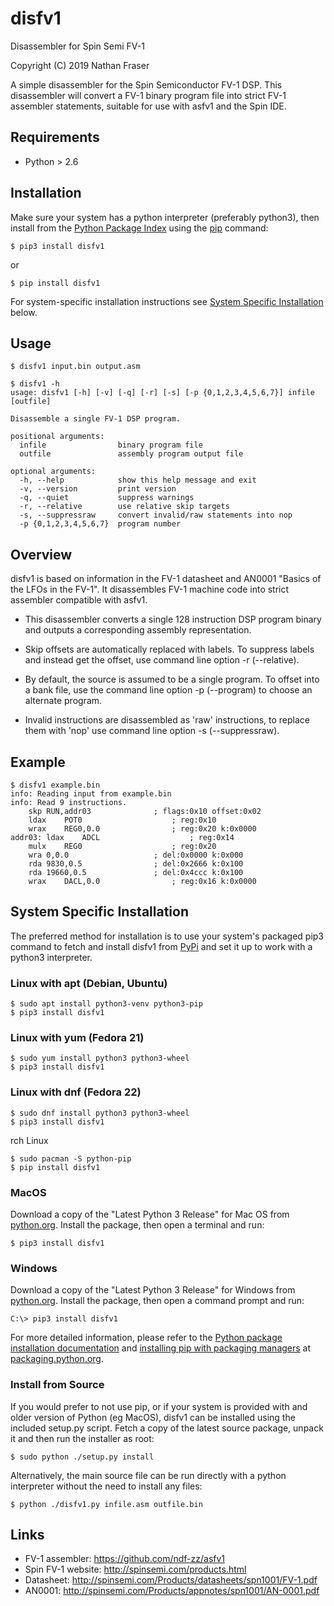 # disfv1

Disassembler for Spin Semi FV-1

Copyright (C) 2019 Nathan Fraser

A simple disassembler for the Spin Semiconductor FV-1 DSP. This
disassembler will convert a FV-1 binary program file into strict
FV-1 assembler statements, suitable for use with asfv1 and the
Spin IDE.


## Requirements

- Python \> 2.6


## Installation

Make sure your system has a python interpreter
(preferably python3), then install from the
[Python Package Index](https://pypi.org/)
using the
[pip](https://pip.pypa.io/en/stable/)
command:

	$ pip3 install disfv1

or

	$ pip install disfv1

For system-specific installation instructions see
[System Specific Installation](#system-specific-installation)
below.

## Usage

	$ disfv1 input.bin output.asm
	
	$ disfv1 -h
	usage: disfv1 [-h] [-v] [-q] [-r] [-s] [-p {0,1,2,3,4,5,6,7}] infile [outfile]
	
	Disassemble a single FV-1 DSP program.
	
	positional arguments:
	  infile                binary program file
	  outfile               assembly program output file
	
	optional arguments:
	  -h, --help            show this help message and exit
	  -v, --version         print version
	  -q, --quiet           suppress warnings
	  -r, --relative        use relative skip targets
	  -s, --suppressraw     convert invalid/raw statements into nop
	  -p {0,1,2,3,4,5,6,7}  program number


## Overview

disfv1 is based on information in the FV-1 datasheet and AN0001 "Basics
of the LFOs in the FV-1". It disassembles FV-1 machine code into strict
assembler compatible with asfv1.

- This disassembler converts a single 128 instruction DSP program binary
  and outputs a corresponding assembly representation.

- Skip offsets are automatically replaced with labels. To suppress labels
  and instead get the offset, use command line option -r (--relative).

- By default, the source is assumed to be a single program. To offset
  into a bank file, use the command line option -p (--program) to
  choose an alternate program.

- Invalid instructions are disassembled as 'raw' instructions, to
  replace them with 'nop' use command line option -s (--suppressraw).

## Example

	$ disfv1 example.bin
	info: Reading input from example.bin
	info: Read 9 instructions.
		skp	RUN,addr03             	; flags:0x10 offset:0x02
		ldax	POT0                   	; reg:0x10
		wrax	REG0,0.0               	; reg:0x20 k:0x0000
	addr03:	ldax	ADCL                   	; reg:0x14
		mulx	REG0                   	; reg:0x20
		wra	0,0.0                  	; del:0x0000 k:0x000
		rda	9830,0.5               	; del:0x2666 k:0x100
		rda	19660,0.5              	; del:0x4ccc k:0x100
		wrax	DACL,0.0               	; reg:0x16 k:0x0000

## System Specific Installation

The preferred method for installation is to use your system's
packaged pip3 command to fetch and install disfv1 from
[PyPi](https://pypi.org/) and set it up to work with a python3
interpreter.

### Linux with apt (Debian, Ubuntu)

	$ sudo apt install python3-venv python3-pip
	$ pip3 install disfv1

### Linux with yum (Fedora 21)

	$ sudo yum install python3 python3-wheel
	$ pip3 install disfv1

### Linux with dnf (Fedora 22)

	$ sudo dnf install python3 python3-wheel
	$ pip3 install disfv1

rch Linux

	$ sudo pacman -S python-pip
	$ pip install disfv1

### MacOS

Download a copy of the &quot;Latest Python 3 Release&quot;
for Mac OS from
[python.org](https://www.python.org/downloads/mac-osx/).
Install the package, then open a terminal and run:

	$ pip3 install disfv1

### Windows

Download a copy of the &quot;Latest Python 3 Release&quot;
for Windows from
[python.org](https://www.python.org/downloads/windows/).
Install the package, then open a command prompt and run:

	C:\> pip3 install disfv1

For more detailed information, please refer to the
[Python package installation documentation](https://packaging.python.org/tutorials/installing-packages/)
and
[installing pip with packaging managers](https://packaging.python.org/guides/installing-using-linux-tools/#installing-pip-setuptools-wheel-with-linux-package-managers)
at
[packaging.python.org](https://packaging.python.org/).

### Install from Source

If you would prefer to not use pip, or if your system is provided with
and older version of Python (eg MacOS), disfv1 can be installed using
the included setup.py script. Fetch a copy of the latest source package,
unpack it and then run the installer as root:

	$ sudo python ./setup.py install

Alternatively, the main source file can be run directly with a python
interpreter without the need to install any files:

	$ python ./disfv1.py infile.asm outfile.bin

## Links

- FV-1 assembler: <https://github.com/ndf-zz/asfv1>
- Spin FV-1 website: <http://spinsemi.com/products.html>
- Datasheet: <http://spinsemi.com/Products/datasheets/spn1001/FV-1.pdf>
- AN0001: <http://spinsemi.com/Products/appnotes/spn1001/AN-0001.pdf>
